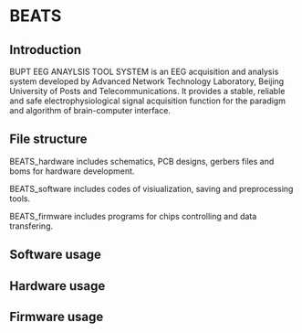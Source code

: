 # BEATS

## Introduction

BUPT EEG ANAYLSIS TOOL SYSTEM is an EEG acquisition and analysis system developed by Advanced Network Technology Laboratory, Beijing University of Posts and Telecommunications. It provides a stable, reliable and safe electrophysiological signal acquisition function for the paradigm and algorithm of brain-computer interface.

## File structure
BEATS_hardware includes schematics, PCB designs, gerbers files and boms for hardware development.

BEATS_software includes codes of visiualization, saving and preprocessing tools.

BEATS_firmware includes programs for chips controlling and data transfering.

## Software usage

## Hardware usage

## Firmware usage
